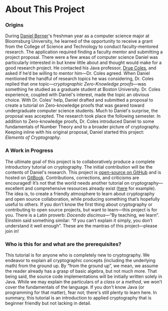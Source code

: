 # About This Project

### Origins

During [Daniel Berner](http://berner.tech)'s freshman year as a computer science major at Bloomsburg University, he learned of the opportunity to receive a grant from the College of Science and Technology to conduct faculty-mentored research. The application required finding a faculty mentor and submitting a project proposal. There were a few areas of computer science Daniel was particularly interested in but knew little about and thought would make for a good research project. He contacted his Java professor, [Drue Coles](http://facstaff.bloomu.edu/dcoles/), and asked if he’d be willing to mentor him—Dr. Coles agreed. When Daniel mentioned the handful of research topics he was considering, Dr. Coles replied that one topic—_cryptographic Zero-Knowledge proofs_—was something he studied as a graduate student at Boston University. Dr. Coles experience, coupled with Daniel's interest, made the topic an obvious choice. With Dr. Coles' help, Daniel drafted and submitted a proposal to create a tutorial on Zero-knowledge proofs that was geared toward undergraduate computer science students. Much to Daniel's surprise, the proposal was accepted. The research took place the following semester. In addition to Zero-knowledge proofs, Dr. Coles introduced Daniel to some fundamentals of Number Theory and to a broader picture of cryptography. Keeping inline with his original proposal, Daniel started this project: _Elements of Cryptography_.

### A Work in Progress

The ultimate goal of this project is to collaboratively produce a complete introductory tutorial on cryptography. The initial contribution will be the contents of Daniel's research. This project is [open-source on GitHub](https://github.com/dyslexicon/elements-of-cryptography) and is hosted on [GitBook](https://www.gitbook.com/). Contributions, corrections, and criticisms are encouraged! It’s not that the world needs another tutorial on cryptography—excellent and comprehensive resources already exist \([here](https://www.coursera.org/learn/crypto) for example\). The idea is, to create a friendly atmosphere to learn about cryptography and open source collaboration, while producing something that’s hopefully useful to others. If you don’t know the first thing about cryptography or contributing to open source projects, but want to learn—this project is for you. There is a Latin proverb: _Docendo discimus_—“By teaching, we learn”. Einstein said something similar: “If you can’t explain it simply, you don’t understand it well enough”. These are the mantras of this project—please join in!

### Who is this for and what are the prerequisites?

This tutorial is for anyone who is completely new to cryptography. We endeavor to explain all cryptographic concepts \(including the underlying math\) from the ground up. By “from the ground up”, we mean, we assume the reader already has a grasp of basic algebra, but not much more. That being said, the source code implementations will be initially written solely in Java. While we may explain the particulars of a _class_ or a _method_, we won’t cover the fundamentals of the language. If you don’t know Java \(or programming for that matter\), fear not; there's still plenty to learn here. In summary, this tutorial is an introduction to applied cryptography that is beginner friendly but not lacking in detail.


